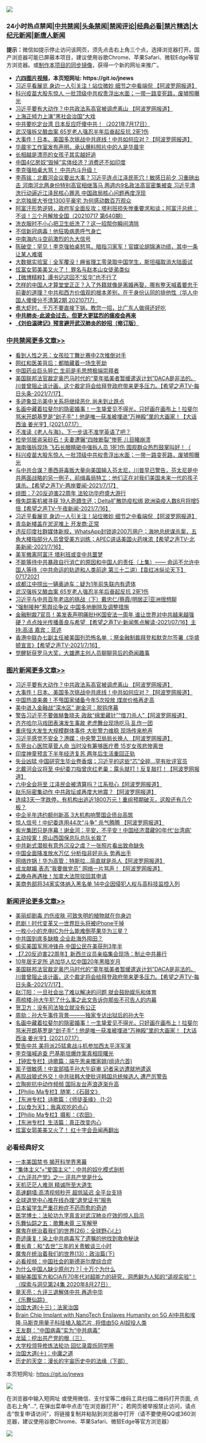 ![](https://raw.githubusercontent.com/fqnews/bnews/master/64photo/fqnews-qr.jpg)

<div id="tt">
<h3>24小时热点禁闻|<a href="#%E4%B8%AD%E5%85%B1%E7%A6%81%E9%97%BB%E6%9B%B4%E5%A4%9A%E6%96%87%E7%AB%A0">中共禁闻</a>|<a href="#%E5%9B%BE%E7%89%87%E6%96%B0%E9%97%BB%E6%9B%B4%E5%A4%9A%E6%96%87%E7%AB%A0">头条禁闻</a>|<a href="#%E6%96%B0%E9%97%BB%E8%AF%84%E8%AE%BA%E6%9B%B4%E5%A4%9A%E6%96%87%E7%AB%A0">禁闻评论|<a href="#%E5%BF%85%E7%9C%8B%E7%BB%8F%E5%85%B8%E5%A5%BD%E6%96%87">经典必看|<a href="/video.md#%E7%A6%81%E7%89%87%E7%B2%BE%E9%80%89">禁片精选</a>|<a href="https://github.com/fqnews/djy/blob/master/gb/nf1351518.md#1">大纪元新闻</a>|<a href="https://github.com/fqnews/ntdtv/blob/master/gb/prog204.md#1">新唐人新闻</a></h3>
<div><b>提示：</b>微信如提示停止访问该网页，须先点击右上角三个点，选择浏览器打开。国产浏览器可能已屏蔽本项目，建议使用谷歌Chrome、苹果Safari、微软Edge等官方浏览器。或<a href="https://github.com/fqnews/bnews/blob/master/%E5%88%B6%E4%BD%9Cgit%E7%A6%81%E9%97%BB%E9%95%9C%E5%83%8F.md">制作本项目的同步镜像</a>，获得一个新的网址来推广。</div>
<ul>
<li><b><a href="http://d1.bdrive.tk/64.mp4" target="_blank">六四图片视频</a>，本页短网址: https://git.io/jnews</b></li>
<li><a href="/cbnews/20210717/1588916.md">习近平看展览 身边一人引关注！站位微妙 细节之中看端倪 【阿波罗网报道】</a></li>
<li><a href="/cbnews/20210717/1589081.md">科兴疫苗大股东惊人 一批顶级中共权贵浮出水面；一带一路变死路，废墟照曝光</a></li>
<li><a href="/topimagenews/20210717/1588988.md">习近平要有大动作？中共政法系高官被调虎离山 【阿波罗网报道】</a></li>
<li><a href="/baitai/20210717/1588878.md">上海正倾力上演“黑社会治国”大戏</a></li>
<li><a href="/bannedvideo/20210717/1589052.md">中共要吃定台湾 日本反应吓傻中共！（2021年7月17日）</a></li>
<li><a href="/cbnews/20210717/1588841.md">武汉强拆又酿血案 65岁老人强忍半年后奋起反抗 2死1伤</a></li>
<li><a href="/topimagenews/20210717/1588839.md">大事件！日本、美国多次挑战中共底线！中共如何应对？【阿波罗网报道】</a></li>
<li><a href="/yule/20210717/1589007.md">华晨宇工作室发布声明，承认爆料照片中的人是华晨宇</a></li>
<li><a href="/lifebaike/20210717/1589140.md">长相越是漂亮的女孩子其实越好追</a></li>
<li><a href="/finance/20210717/1588846.md">中国4亿房奴“毁掉”实体经济？消费还不如印度</a></li>
<li><a href="/bannedvideo/20210718/1589160.md">李克强拍桌大骂！    中共内斗升级！</a></li>
<li><a href="/comments/20210717/1588984.md">李燕铭：北戴河会议要出大事？习近平连点江泽民死穴！敏感日前夕 习重磅出击 河南河北两身份特别高官相继落马 两週内9名政法高官密集被查 习近平清洗行动逼近江泽民核心罪恶 中国政局核心问题再度浮现</a></li>
<li><a href="/funmedia/20210717/1589028.md">北京独居大爷住1300平豪宅 为何感动数百万观众</a></li>
<li><a href="/bannedvideo/20210717/1588952.md">阿富汗形势逆转，政府军全面反攻；塔利班损失惨重要求和谈；阿富汗总统：不谈！三个月解放全国（20210717 第640期）</a></li>
<li><a href="/lifebaike/20210717/1589004.md">洗衣服时不小心把卫生纸洗了？这一招帮你瞬间清除</a></li>
<li><a href="/worldnews/20210717/1588917.md">不信新冠病毒！他狂吸病患呼气身亡</a></li>
<li><a href="/comments/20210717/1589099.md">中南海内斗空前激烈的九大信号</a></li>
<li><a href="/bannedvideo/20210717/1589053.md">陈破空：罕见！李克强拍桌怒骂，暗指习家军！官媒论胡锦涛功绩，其中一条让某人难堪</a></li>
<li><a href="/baitai/20210717/1588969.md">大数据实验室｜全军覆没！麻省理工零录取中国学生，斯坦福取消大陆面试</a></li>
<li><a href="/comments/20210718/1589164.md">炫富女郭美美又火了！ 罪名与赵本山女徒弟类似</a></li>
<li><a href="/comments/20210717/1588887.md">【微博精粹】谭书记这回不“反华”也不行了</a></li>
<li><a href="/bannedvideo/20210717/1589038.md">怎样的中国人才算堂堂正正？入了外籍就像是离婚再娶，哪有整天喊着要忠于前妻的道理？中共和西方价值观的根本差别，在于身份认同的排他性（华人中国人傻傻分不清第2期 20210717）</a></li>
<li><a href="/lifebaike/20210717/1589005.md">煮大虾时，千万不要直接下锅，教您一招，比广东人做得还好吃</a></li>
<li><b><a href="/comments/20200211/1275071.md" target="_blank">中共肺炎-此波会过去，但更大更猛烈的瘟疫会再来</a></b></li>
<li><b><a href="/comments/20200207/1272816.md" target="_blank">《刘伯温碑记》预言避开武汉肺炎的妙招（修订版）</a></b></li>
</ul>
</div>

<div class="catlist">
<h3><a href="/cbnews/" target="_blank">中共禁闻</a><span><a href="/cbnews/" target="_blank" rel="nofollow">更多文章>></a></span></h3>
<ul>
<li><a href="/cbnews/20210718/1589309.md" target="_blank">看到人性之恶：女孩拉丁舞比赛中2次推倒对手</a></li>
<li><a href="/cbnews/20210718/1589308.md" target="_blank">网红和医美背后：都暗藏着一场生死劫</a></li>
<li><a href="/cbnews/20210718/1589279.md" target="_blank">中国药业巨头猝亡 生前是毛思想极端崇拜者</a></li>
<li><a href="/comments/20210718/1589264.md" target="_blank">美国联邦法官裁定奥巴马时代的“童年抵美者暂缓遣返计划”DACA是非法的。川普曾阻止该计画，这个裁定将会给拜登政府带来更多压力。【希望之声TV-每日头条-2021/7/17】</a></li>
<li><a href="/cbnews/20210718/1589258.md" target="_blank">多迹象显示美中关系将继续恶化 尚未到止跌点</a></li>
<li><a href="/comments/20210718/1589248.md" target="_blank">名画中藏着拉斐尔的隐密婚事！一生挚爱见不得光，只好画在画布上！拉斐尔骂米开朗基罗是“刽子手”！他是唯一获准被埋进“万神殿”里的大画家！【大话西油 姜光宇】(2021.07.17）</a></li>
<li><a href="/cbnews/20210718/1589221.md" target="_blank">不准读《老人与海》，下一步该不准学英语了吧？</a></li>
<li><a href="/cbnews/20210718/1589210.md" target="_blank">检举邻居盗采砂石！夫妻遭辗“四肢断裂”惨死 儿目睹崩溃</a></li>
<li><a href="/cbnews/20210718/1589185.md" target="_blank">海南强拆现场 飞石长眼睛砸中强拆人员 1死1伤 围观群众热烈鼓掌叫好！（</a></li>
<li><a href="/cbnews/20210717/1589081.md" target="_blank">科兴疫苗大股东惊人 一批顶级中共权贵浮出水面；一带一路变死路，废墟照曝光</a></li>
<li><a href="/comments/20210717/1589080.md" target="_blank">与中共合谋？墨西哥毒贩大量向美国输入芬太尼，川普早已警告，芬太尼是中共两面战略的另一例子，前缉毒局特工：他们正在对我们美国未来一代的孩子谋杀。【希望之声TV-两岸要闻-2021/7/17】</a></li>
<li><a href="/cbnews/20210717/1588947.md" target="_blank">组图：7·20反迫害22周年 法轮功华府盛大游行</a></li>
<li><a href="/comments/20210717/1588933.md" target="_blank">俄失踪客机被寻获 19人奇蹟生还；Delta扩散防疫松绑 欧洲染疫人数8月将增5倍【希望之声TV-午夜新闻-2021/7/16】</a></li>
<li><a href="/cbnews/20210717/1588916.md" target="_blank">习近平看展览 身边一人引关注！站位微妙 细节之中看端倪 【阿波罗网报道】</a></li>
<li><a href="/cbnews/20210717/1588915.md" target="_blank">青岛新楼盖在淤泥堆上 开发商:正常</a></li>
<li><a href="/comments/20210717/1588912.md" target="_blank">违反印度社群媒体新规，WhatsApp封锁逾200万用户；海地总统谋杀案，五角大楼指部分人员曾受美方训练；APEC讲话美国火药味浓【希望之声TV-北美新闻-2021/7/16】</a></li>
<li><a href="/cbnews/20210717/1588904.md" target="_blank">美军撤离阿富汗 塔利班或变中共噩梦</a></li>
<li><a href="/comments/20210717/1588895.md" target="_blank">不能等待中共暴政自行消亡的原因和中国人的责任（上集）—— 命运不允许中国人等待（中共命运的轨迹和人类前途  第三十二讲）【袁红冰纵论天下】 07172021</a></li>
<li><a href="/cbnews/20210717/1588884.md" target="_blank">成都江中捞出一辆奥迪车：疑为1年前失联内有遗体</a></li>
<li><a href="/cbnews/20210717/1588841.md" target="_blank">武汉强拆又酿血案 65岁老人强忍半年后奋起反抗 2死1伤</a></li>
<li><a href="/cbnews/20210717/1588770.md" target="_blank">习近平与中共百年老店的挑战（下）戴忠仁/蔡霞/明居正|亚洲很想聊</a></li>
<li><a href="/cbnews/20210717/1588773.md" target="_blank">&#8220;强制接种&#8221;惹舆论争议 中国多地删除及调整措施</a></li>
<li><a href="/comments/20210717/1588765.md" target="_blank">金融制裁7官员！美发表声明痛批HK国安法一周年  谁让世界对中共越来越强硬？点点烛光传播善良与希望 【希望之声TV-新闻焦点解读-2021/07/16】主持:高洁  嘉宾：蓝述</a></li>
<li><a href="/comments/20210717/1588749.md" target="_blank">香港中联办七副主任被美国列恐怖名单 ；祭金融制裁拜登和默克尔签署《华盛顿宣言》【希望之声TV-2021/7/16】</a></li>
<li><a href="/comments/20210717/1588738.md" target="_blank">觉醒斩获罗马大奖，大雄邀主创人员聊聊背后的奇闻趣事</a></li>

</ul>
</div>
<div class="catlist">
<h3><a href="/topimagenews/" target="_blank">图片新闻</a><span><a href="/topimagenews/" target="_blank" rel="nofollow">更多文章>></a></span></h3>
<ul>
<li><a href="/topimagenews/20210717/1588988.md" target="_blank">习近平要有大动作？中共政法系高官被调虎离山 【阿波罗网报道】</a></li>
<li><a href="/topimagenews/20210717/1588839.md" target="_blank">大事件！日本、美国多次挑战中共底线！中共如何应对？【阿波罗网报道】</a></li>
<li><a href="/topimagenews/20210717/1588653.md" target="_blank">中国热浪来袭！不甩国家储备今年5次投放 煤炭价格再走高</a></li>
<li><a href="/topimagenews/20210716/1587997.md" target="_blank">美中进入金融战“深水区” 谢金河：脱钩序幕</a></li>
<li><a href="/topimagenews/20210715/1587586.md" target="_blank">警告习近平不要做赫鲁晓夫 政敌“绵里藏针”“借刀杀人”【阿波罗网报道】</a></li>
<li><a href="/topimagenews/20210715/1587554.md" target="_blank">齐齐哈尔马戏团表演发生事故 老虎舞台现场吃马 乱作一团</a></li>
<li><a href="/topimagenews/20210715/1587536.md" target="_blank">重庆恒大发生大规模群体事件 大批警力维稳 现场传来枪声</a></li>
<li><a href="/topimagenews/20210715/1587502.md" target="_blank">习近平感觉不安全？港媒：中央警卫局局长换人 【阿波罗网报道】</a></li>
<li><a href="/topimagenews/20210715/1587324.md" target="_blank">东莞台心医院草菅人命 当时没有筹够医疗费 15岁女孩悲惨离世</a></li>
<li><a href="/topimagenews/20210715/1587248.md" target="_blank">印度神童预言下半年经济复苏 两年后生活重回正轨</a></li>
<li><a href="/topimagenews/20210714/1587052.md" target="_blank">失业凶猛 中国研究生毕业卷香烟；习近平的这些“芯”全碎&#8230;罕有批评官员</a></li>
<li><a href="/topimagenews/20210714/1586860.md" target="_blank">北戴河会议将至 中纪委刀指曾庆红老巢：露头就打！反复敲打！【阿波罗网报道】</a></li>
<li><a href="/topimagenews/20210713/1586149.md" target="_blank">六中全会将至 江泽民会被清算吗？江系担心【阿波罗网报道】</a></li>
<li><a href="/topimagenews/20210713/1586069.md" target="_blank">赵乐际密集动作 中共政坛或再度大地震？【阿波罗网报道】</a></li>
<li><a href="/topimagenews/20210713/1586042.md" target="_blank">连续3天一字跌停，有机构出逃近1800万元！重组预期破灭，这股还有几个板？</a></li>
<li><a href="/topimagenews/20210713/1585784.md" target="_blank">中企半年违约额创新高 3大机构响警国企债台高筑</a></li>
<li><a href="/topimagenews/20210712/1585372.md" target="_blank">惊人信号！中纪委连用44次“斗争” 杀气腾腾 【阿波罗网报道】</a></li>
<li><a href="/topimagenews/20210712/1585184.md" target="_blank">紫光集团只是序幕！谢金河：平安，不平安！中国经济潜藏90年代‘台湾病’</a></li>
<li><a href="/topimagenews/20210711/1584916.md" target="_blank">主动投案！原山西国保总队总队长栽了</a></li>
<li><a href="/topimagenews/20210711/1584789.md" target="_blank">中共新式潜舰有意外沉没之虞？一张照片看出致命缺失</a></li>
<li><a href="/topimagenews/20210711/1584605.md" target="_blank">中国全面降准放水万亿 分析指非好兆头 势再出手</a></li>
<li><a href="/topimagenews/20210710/1584331.md" target="_blank">网络炸锅！华为高管：特斯拉…简直就是杀人【阿波罗网报道】</a></li>
<li><a href="/topimagenews/20210710/1584260.md" target="_blank">成龙献媚 表态“我要做党员” 网络一片骂声！【阿波罗网报道】</a></li>
<li><a href="/topimagenews/20210710/1584235.md" target="_blank">孟晚舟再遇挫！加拿大法院驳回其申请</a></li>
<li><a href="/topimagenews/20210710/1584006.md" target="_blank">美商务部将34家实体纳入黑名单 14中企因侵犯人权与高科技监控入列</a></li>

</ul>
</div>
<div class="catlist">
<h3><a href="/comments/" target="_blank">新闻评论</a><span><a href="/comments/" target="_blank" rel="nofollow">更多文章>></a></span></h3>
<ul>
<li><a href="/comments/20210718/1589329.md" target="_blank">美丽却剧毒 灼伤皮肤 可致失明的植物就在你身边</a></li>
<li><a href="/comments/20210718/1589319.md" target="_blank">悲剧！时代变革又一世界巨头将被iPhone干掉</a></li>
<li><a href="/comments/20210718/1589318.md" target="_blank">一枚小小的充电IC为什么能难倒苹果华为三星？</a></li>
<li><a href="/comments/20210718/1589317.md" target="_blank">中共国到底多缺粮 企业赴海外囤田？</a></li>
<li><a href="/comments/20210718/1589288.md" target="_blank">偷买美国军用冲锋舟 中国公民在美获刑3年半</a></li>
<li><a href="/comments/20210718/1589278.md" target="_blank">【7.20反迫害22周年】新西兰议员亲临集会现场：制止中共暴行</a></li>
<li><a href="/comments/20210718/1589277.md" target="_blank">10年居无定所 逃加华人忆中国20年黑暗岁月</a></li>
<li><a href="/comments/20210718/1589264.md" target="_blank">美国联邦法官裁定奥巴马时代的“童年抵美者暂缓遣返计划”DACA是非法的。川普曾阻止该计画，这个裁定将会给拜登政府带来更多压力。【希望之声TV-每日头条-2021/7/17】</a></li>
<li><a href="/comments/20210718/1589263.md" target="_blank">赵汀阳：一旦社会出了难以解决的问题 就会鼓励娱乐和体育</a></li>
<li><a href="/comments/20210718/1589262.md" target="_blank">燕梳楼:孙大午犯了什么事之此文告诉你那些不可告人的内幕</a></li>
<li><a href="/comments/20210718/1589261.md" target="_blank">贺卫方：没有司法独立就没有公正</a></li>
<li><a href="/comments/20210718/1589259.md" target="_blank">周勍：孙大午事件背景―――独家专访出狱后的孙大午</a></li>
<li><a href="/comments/20210718/1589248.md" target="_blank">名画中藏着拉斐尔的隐密婚事！一生挚爱见不得光，只好画在画布上！拉斐尔骂米开朗基罗是“刽子手”！他是唯一获准被埋进“万神殿”里的大画家！【大话西油 姜光宇】(2021.07.17）</a></li>
<li><a href="/comments/20210718/1589235.md" target="_blank">警告中共 美将派25猛禽战斗机参加西太平洋军演</a></li>
<li><a href="/comments/20210718/1589234.md" target="_blank">李克强喊追查 巴基斯坦爆炸案真相现曙光</a></li>
<li><a href="/comments/20210718/1589233.md" target="_blank">【钟宏专栏】诗歌篇：端午思亲赠家姐(组诗六首)</a></li>
<li><a href="/comments/20210718/1589232.md" target="_blank">案子很敏感！中宣部插手孙大午庭审 记者采访遭就地遣返</a></li>
<li><a href="/comments/20210718/1589231.md" target="_blank">再现战狼式外交！中共驻韩大使批评韩国总统候选人 遭严厉警告</a></li>
<li><a href="/comments/20210718/1589227.md" target="_blank">立陶宛抗中动作频频 国际友台声浪逐渐升高</a></li>
<li><a href="/comments/20210718/1589211.md" target="_blank">【Philip Ma专栏】随笔：《石鼓文》</a></li>
<li><a href="/comments/20210718/1589199.md" target="_blank">【东洲专栏】诗歌篇：《师徒圣缘》 (1-2)</a></li>
<li><a href="/comments/20210718/1589198.md" target="_blank">【以食为天】：我喜欢吃的点心</a></li>
<li><a href="/comments/20210718/1589197.md" target="_blank">【Philip Ma专栏】摄影：《农田》</a></li>
<li><a href="/comments/20210718/1589188.md" target="_blank">【东洲专栏】生活篇：真正改变内心</a></li>
<li><a href="/comments/20210718/1589178.md" target="_blank">炫富女郭美美又火了！ 红十字会丑闻再翻出</a></li>

</ul>
</div>

<div class="catlist">
<h3>必看经典好文</h3>
<ul>
<li><a href="/lifebaike/20210222/1491794.md" target="_blank">一本美国禁书 揭开科学界黑幕</a></li>
<li><a href="/comments/20201007/1409565.md" target="_blank">“集体主义”+“爱国主义”：中共的奴化模式剖析</a></li>
<li><a href="/bookonline/20131116/201056.md" target="_blank">《九评共产党》之一 评共产党是什么</a></li>
<li><a href="/comments/20210302/1496716.md" target="_blank">天机茫茫人难测 精诚所至大道生</a></li>
<li><a href="/comments/20210202/1479954.md" target="_blank">高速翻墙:高清视频秒开 超低延迟 全平台支持</a></li>
<li><a href="/cbnews/20200819/1382346.md" target="_blank">全球退党中心推在线办理“退党证书”服务</a></li>
<li><a href="/comments/20210324/1511732.md" target="_blank">日本留学生严重花粉症不药而愈的奇迹</a></li>
<li><a href="/comments/20200820/1382989.md" target="_blank">医学博士：法轮功九字真言对武汉肺炎疗效的惊人启示</a></li>
<li><a href="/tculture/20170715/791820.md" target="_blank">乐舞仙踪之五：歌舞未竟 三军解甲</a></li>
<li><a href="/comments/20181210/1044798.md" target="_blank">魔鬼在统治着我们的世界(26)：全球野心(上)</a></li>
<li><a href="/topimagenews/20210131/1478453.md" target="_blank">奇迹康复！染上中共病毒写了遗嘱的他找到救命秘诀</a></li>
<li><a href="/comments/20050116/727099.md" target="_blank">曹长青：和“去世”三年的关贵敏谈三小时</a></li>
<li><a href="/topimagenews/20180602/951960.md" target="_blank">魔鬼在统治着我们的世界(13)：政治篇(下)</a></li>
<li><a href="/comments/20200806/1375443.md" target="_blank">必看视频：中国社会的斯德哥尔摩综合症</a></li>
<li><a href="/ssgc/20200715/1360940.md" target="_blank">为什么中国人缺少原创力？| 十万个为什么</a></li>
<li><a href="/cbnews/20200828/1386804.md" target="_blank">揭秘美国军方和CIA在70年代对超能力的研究，洞悉鲜为人知的“遥视实验”！（探索与洞见第24集 2020年8月27日）</a></li>
<li><a href="/comments/20131119/1029445.md" target="_blank">章天亮：九评三退解体中共 再造中华</a></li>
<li><a href="/comments/20200527/783191.md" target="_blank">《乐舞仙踪》</a></li>
<li><a href="/cbnews/20180319/916654.md" target="_blank">治国大道(十三)：法家治国</a></li>
<li><a href="/comments/20200901/1451956.md" target="_blank">Brain Chip Implant with NanoTech Enslaves Humanity on 5G AI中共和埃隆∙马斯克用量子科技植入脑芯片, 将借由5G AI奴役人类</a></li>
<li><a href="/comments/20200318/1295755.md" target="_blank">王友群：“中国病毒”实为“中共病毒”</a></li>
<li><a href="/comments/20200929/1405201.md" target="_blank">龙延：挖出共产党的根（三）</a></li>
<li><a href="/cbnews/20210517/1548104.md" target="_blank">大学校领导修炼法轮功 回忆录震烁同学圈</a></li>
<li><a href="/cbnews/20180316/915423.md" target="_blank">治国大道(十)：中庸之道</a></li>
<li><a href="/tculture/20121025/73066.md" target="_blank">历史的天空：漫长的宇宙历史中的法缘（下部）</a></li>

</ul>
</div>

本页短网址: https://git.io/jnews

![](https://raw.githubusercontent.com/fqnews/bnews/master/64photo/fqnews-qr.jpg)

在浏览器中输入短网址 或使用微信、支付宝等二维码工具扫描二维码打开页面, 点击右上角"...", 在弹出菜单中点击“在浏览器打开”； 若网页被举报禁止访问，请点击“恢复申请访问”，将链接复制并粘贴到浏览器中打开（请不要使用QQ或360浏览器，建议使用谷歌Chrome、苹果Safari、微软Edge等官方浏览器）

![](https://raw.githubusercontent.com/fqnews/bnews/master/64photo/wx.jpg)